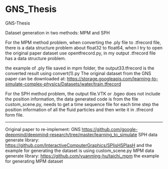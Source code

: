# GNS_Thesis

GNS-Thesis

Dataset generation in two methods: MPM and SPH

For the MPM method problem, when converting the .ply file to .tfrecord file, there is a data structure problem about float32 to float64, when I try to open the original paper dataset use opentfrecord.py, in my output .tfrecord file has a data structure problem.

the example of .ply file saved in mpm folder, the output33.tfrecord is the converted result using convert(1).py
The original dataset from the GNS paper can be downloaded at: https://storage.googleapis.com/learning-to-simulate-complex-physics/Datasets/water/train.tfrecord

For the SPH method problem, the output file.VTK or .bgeo does not include the position information, the data generated code is from the file custom_scene.py, needs to get a time sequence file for each time step the position information of all the fluid particles and then write it in .tfrecord form file.

----------------------------------------------------------------------------------------------------------------------------------------
Original paper to re-implement: GNS https://github.com/google-deepmind/deepmind-research/tree/master/learning_to_simulate
SPH data generate library:  https://github.com/InteractiveComputerGraphics/SPlisHSPlasH   and the example for generating the dataset is using custom_scene.py
MPM data generate library:  https://github.com/yuanming-hu/taichi_mpm   the example for generating MPM dataset
